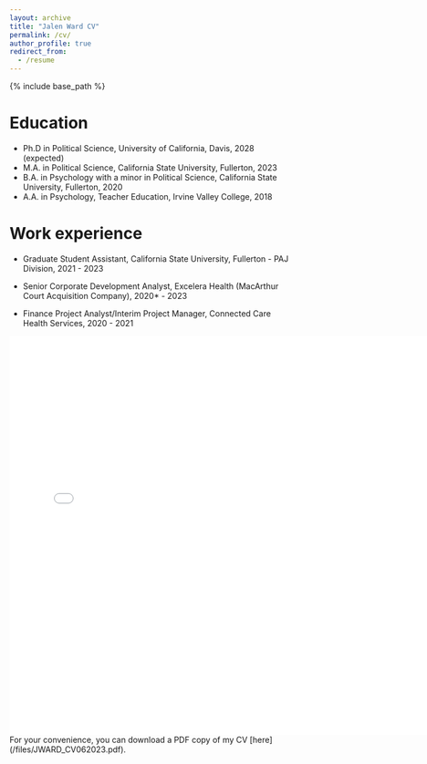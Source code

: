 ```yaml
---
layout: archive
title: "Jalen Ward CV"
permalink: /cv/
author_profile: true
redirect_from:
  - /resume
---
```


{% include base_path %}

Education
======
* Ph.D in Political Science, University of California, Davis, 2028 (expected)
* M.A. in Political Science, California State University, Fullerton, 2023
* B.A. in Psychology with a minor in Political Science, California State University, Fullerton, 2020
* A.A. in Psychology, Teacher Education, Irvine Valley College, 2018

Work experience
======
* Graduate Student Assistant, California State University, Fullerton - PAJ Division, 2021 - 2023
  
* Senior Corporate Development Analyst, Excelera Health (MacArthur Court Acquisition Company), 2020* - 2023

* Finance Project Analyst/Interim Project Manager, Connected Care Health Services, 2020 - 2021

<iframe src="/files/JWARD_CV062023.pdf" width="150%" height="700" frameborder="no" border="0" marginwidth="0" marginheight="0"></iframe>
For your convenience, you can download a PDF copy of my CV [here](/files/JWARD_CV062023.pdf).
